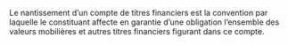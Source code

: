 Le nantissement d’un compte de titres financiers est la convention par laquelle le
constituant affecte en garantie d’une obligation l’ensemble des valeurs mobilières et autres
titres financiers figurant dans ce compte.